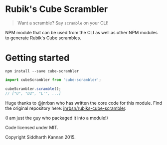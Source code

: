 Rubik's Cube Scrambler
======================

> Want a scramble? Say `scramble` on your CLI!

NPM module that can be used from the CLI as well as other NPM modules to
generate Rubik's Cube scrambles.

# Getting started
```
npm install --save cube-scrambler
```

```javascript
import cubeScrambler from 'cube-scrambler';

cubeScrambler.scramble();
// ["U", "D2", "L'", ...]
```

Huge thanks to @jnrbsn who has written the core code for this
module. Find the original repository here: [jnrbsn/rubiks-cube-scrambler](https://github.com/jnrbsn/rubiks-cube-scrambler).

(I am just the guy who packaged it into a module!)

Code licensed under MIT.

Copyright Siddharth Kannan 2015.
